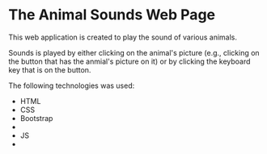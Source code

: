 <h1> The Animal Sounds Web Page </h1>
<p> This web application is created to play the sound of various animals. </p>
<p> Sounds is played by either clicking on the animal's picture (e.g., clicking on the button that has the anmial's picture on it) or by clicking the keyboard key that is on the button. </p>
<p> The following technologies was used: </p> 
<ul> 
<li> HTML </li> 
<li> CSS </li> 
<li> Bootstrap <li> 
<li> JS <li> 
</ul>  





